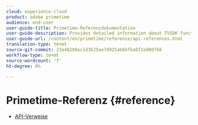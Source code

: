 ```yaml
---
cloud: experience-cloud
product: adobe primetime
audience: end-user
user-guide-title: Primetime-Referenzdokumentation
user-guide-description: Provides detailed information about TVSDK functions, data structures and other programming constructs.
user-guide-url: /content/en/primetime/reference/api-references.html
translation-type: tm+mt
source-git-commit: 23a48208ac1d3625ae7d925ab6bfba8f2a980766
workflow-type: tm+mt
source-wordcount: '7'
ht-degree: 0%

---
```



# Primetime-Referenz {#reference}

+ [API-Verweise](api-references.md)
